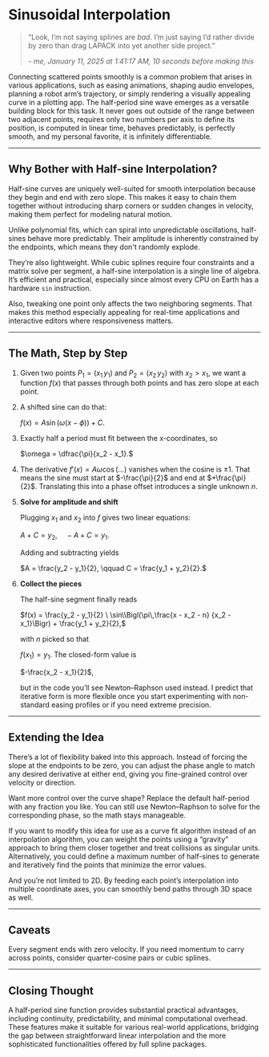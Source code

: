 # Sinusoidal Interpolation

> “Look, I’m not saying splines are *bad*.
> I’m just saying I’d rather divide by zero than drag LAPACK into yet another side project.”
>
> \- *me, January 11, 2025 at 1:41:17 AM, 10 seconds before making this*

Connecting scattered points smoothly is a common problem that arises in various applications, such as easing animations, shaping audio envelopes, planning a robot arm’s trajectory, or simply rendering a visually appealing curve in a plotting app. The half-period sine wave emerges as a versatile building block for this task. It never goes out outside of the range between two adjacent points, requires only two numbers per axis to define its position, is computed in linear time, behaves predictably, is perfectly smooth, and my personal favorite, it is infinitely differentiable.

---

## Why Bother with Half-sine Interpolation?

Half-sine curves are uniquely well-suited for smooth interpolation because they begin and end with zero slope. This makes it easy to chain them together without introducing sharp corners or sudden changes in velocity, making them perfect for modeling natural motion.

Unlike polynomial fits, which can spiral into unpredictable oscillations, half-sines behave more predictably. Their amplitude is inherently constrained by the endpoints, which means they don't randomly explode.

They’re also lightweight. While cubic splines require four constraints and a matrix solve per segment, a half-sine interpolation is a single line of algebra. It’s efficient and practical, especially since almost every CPU  on Earth has a hardware `sin` instruction.

Also, tweaking one point only affects the two neighboring segments. That makes this method especially appealing for real-time applications and interactive editors where responsiveness matters.

---

## The Math, Step by Step

1. Given two points $P_1 = (x_1\,y_1)$ and $P_2 = (x_2\,y_2)$ with $x_2 > x_1$, we want a function $f(x)$ that  passes through both points and has zero slope at each point.

2. A shifted sine can do that:

   $f(x) = A \sin\bigl(\omega(x - \phi)\bigr) + C.$

3. Exactly half a period must fit between the x-coordinates, so

   $\omega = \dfrac{\pi}{x_2 - x_1}.$

6. The derivative $f'(x) = A\omega\cos(\ldots)$ vanishes when the cosine is $\pm 1$. That means the sine must start at $-\frac{\pi}{2}$ and end at $+\frac{\pi}{2}$. Translating this into a phase offset introduces a single unknown $n$.

7. **Solve for amplitude and shift**

   Plugging $x_1$ and $x_2$ into $f$ gives two linear equations:

   $A + C = y_2, \quad -A + C = y_1.$

   Adding and subtracting yields

   $A = \frac{y_2 - y_1}{2}, \qquad C = \frac{y_1 + y_2}{2}.$

8. **Collect the pieces**

   The half-sine segment finally reads

   $f(x) = \frac{y_2 - y_1}{2} \ \sin\\Bigl(\pi\,\frac{x - x_2 - n} {x_2 - x_1}\Bigr) + \frac{y_1 + y_2}{2},$

   with $n$ picked so that

   $f(x_1) = y_1$. The closed-form value is

   $-\frac{x_2 - x_1}{2}$,

   but in the code you’ll see Newton–Raphson used instead. I predict that iterative form is more flexible once you start experimenting with non-standard easing profiles or if you need extreme precision.

---

## Extending the Idea

There’s a lot of flexibility baked into this approach. Instead of forcing the slope at the endpoints to be zero, you can adjust the phase angle to match any desired derivative at either end, giving you fine-grained control over velocity or direction.

Want more control over the curve shape? Replace the default half-period with any fraction you like. You can still use Newton–Raphson to solve for the corresponding phase, so the math stays manageable.

If you want to modify this idea for use as a curve fit algorithm instead of an interpolation algorithm, you can weight the points using a “gravity” approach to bring them closer together and treat collisions as singular units. Alternatively, you could define a maximum number of half-sines to generate and iteratively find the points that minimize the error values.

And you’re not limited to 2D. By feeding each point’s interpolation into multiple coordinate axes, you can smoothly bend paths through 3D space as well.

---

## Caveats

Every segment ends with zero velocity. If you need momentum to carry across points, consider quarter-cosine pairs or cubic splines.

---

## Closing Thought

A half-period sine function provides substantial practical advantages, including continuity, predictability, and minimal computational overhead. These features make it suitable for various real-world applications, bridging the gap between straightforward linear interpolation and the more sophisticated functionalities offered by full spline packages.
